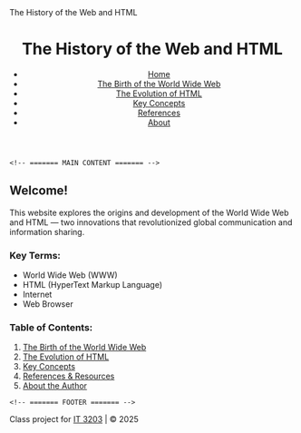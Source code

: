 <!DOCTYPE html>
<html lang="en">
<head>
    <meta charset="UTF-8">
    <meta name="viewport" content="width=device-width, initial-scale=1.0">
    The History of the Web and HTML
    <link rel="stylesheet" href="style.css">
</head>
<body>
    <!-- ======= HEADER & NAVIGATION ======= -->
    <header>
        <h1>The History of the Web and HTML</h1>
        <nav>
            <ul class="menu">
                <li><a href="index.md" class="active">Home</a></li>
                <li><a href="topic1.html">The Birth of the World Wide Web</a></li>
                <li><a href="topic2.html">The Evolution of HTML</a></li>
                <li><a href="concepts.html">Key Concepts</a></li>
                <li><a href="references.html">References</a></li>
                <li><a href="about.html">About</a></li>
            </ul>
        </nav>
    </header>

    <!-- ======= MAIN CONTENT ======= -->
<main>
        <h2>Welcome!</h2>
        <p>
            This website explores the origins and development of the World Wide Web and HTML — 
            two innovations that revolutionized global communication and information sharing.
        </p>

<h3>Key Terms:</h3>
        <ul>
            <li>World Wide Web (WWW)</li>
            <li>HTML (HyperText Markup Language)</li>
            <li>Internet</li>
            <li>Web Browser</li>
        </ul>

<h3>Table of Contents:</h3>
        <ol>
            <li><a href="topic1.html">The Birth of the World Wide Web</a></li>
            <li><a href="topic2.html">The Evolution of HTML</a></li>
            <li><a href="concepts.html">Key Concepts</a></li>
            <li><a href="references.html">References & Resources</a></li>
            <li><a href="about.html">About the Author</a></li>
        </ol>

        
</main>

    <!-- ======= FOOTER ======= -->
<footer>
        <p>Class project for <a href="https://ksuweb.github.io/IT3203/">IT 3203</a> | &copy; 2025</p>
    </footer>
</body>
</html>





